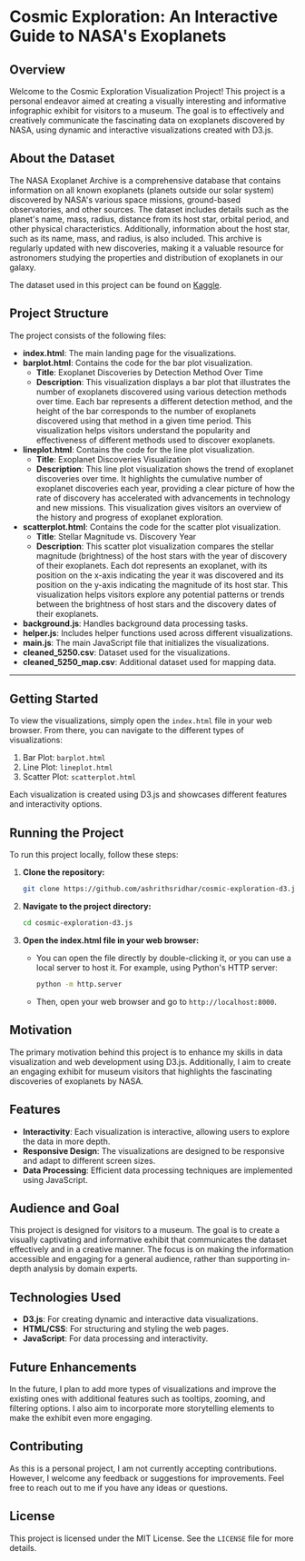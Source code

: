 # Cosmic Exploration: An Interactive Guide to NASA's Exoplanets

## Overview

Welcome to the Cosmic Exploration Visualization Project! This project is a personal endeavor aimed at creating a visually interesting and informative infographic exhibit for visitors to a museum. The goal is to effectively and creatively communicate the fascinating data on exoplanets discovered by NASA, using dynamic and interactive visualizations created with D3.js.

## About the Dataset

The NASA Exoplanet Archive is a comprehensive database that contains information on all known exoplanets (planets outside our solar system) discovered by NASA's various space missions, ground-based observatories, and other sources. The dataset includes details such as the planet's name, mass, radius, distance from its host star, orbital period, and other physical characteristics. Additionally, information about the host star, such as its name, mass, and radius, is also included. This archive is regularly updated with new discoveries, making it a valuable resource for astronomers studying the properties and distribution of exoplanets in our galaxy.

The dataset used in this project can be found on [Kaggle](https://www.kaggle.com/datasets/adityamishraml/nasaexoplanets).

## Project Structure

The project consists of the following files:

- **index.html**: The main landing page for the visualizations.
- **barplot.html**: Contains the code for the bar plot visualization.
  - **Title**: Exoplanet Discoveries by Detection Method Over Time
  - **Description**: This visualization displays a bar plot that illustrates the number of exoplanets discovered using various detection methods over time. Each bar represents a different detection method, and the height of the bar corresponds to the number of exoplanets discovered using that method in a given time period. This visualization helps visitors understand the popularity and effectiveness of different methods used to discover exoplanets.
- **lineplot.html**: Contains the code for the line plot visualization.
  - **Title**: Exoplanet Discoveries Visualization
  - **Description**: This line plot visualization shows the trend of exoplanet discoveries over time. It highlights the cumulative number of exoplanet discoveries each year, providing a clear picture of how the rate of discovery has accelerated with advancements in technology and new missions. This visualization gives visitors an overview of the history and progress of exoplanet exploration.
- **scatterplot.html**: Contains the code for the scatter plot visualization.
  - **Title**: Stellar Magnitude vs. Discovery Year
  - **Description**: This scatter plot visualization compares the stellar magnitude (brightness) of the host stars with the year of discovery of their exoplanets. Each dot represents an exoplanet, with its position on the x-axis indicating the year it was discovered and its position on the y-axis indicating the magnitude of its host star. This visualization helps visitors explore any potential patterns or trends between the brightness of host stars and the discovery dates of their exoplanets.
- **background.js**: Handles background data processing tasks.
- **helper.js**: Includes helper functions used across different visualizations.
- **main.js**: The main JavaScript file that initializes the visualizations.
- **cleaned_5250.csv**: Dataset used for the visualizations.
- **cleaned_5250_map.csv**: Additional dataset used for mapping data.

---

## Getting Started

To view the visualizations, simply open the `index.html` file in your web browser. From there, you can navigate to the different types of visualizations:

1. Bar Plot: `barplot.html`
2. Line Plot: `lineplot.html`
3. Scatter Plot: `scatterplot.html`

Each visualization is created using D3.js and showcases different features and interactivity options.

## Running the Project

To run this project locally, follow these steps:

1. **Clone the repository:**
   ```bash
   git clone https://github.com/ashrithsridhar/cosmic-exploration-d3.js.git
   ```

2. **Navigate to the project directory:**
   ```bash
   cd cosmic-exploration-d3.js
   ```

3. **Open the index.html file in your web browser:**
   - You can open the file directly by double-clicking it, or you can use a local server to host it. For example, using Python's HTTP server:
     ```bash
     python -m http.server
     ```
   - Then, open your web browser and go to `http://localhost:8000`.

## Motivation

The primary motivation behind this project is to enhance my skills in data visualization and web development using D3.js. Additionally, I aim to create an engaging exhibit for museum visitors that highlights the fascinating discoveries of exoplanets by NASA.

## Features

- **Interactivity**: Each visualization is interactive, allowing users to explore the data in more depth.
- **Responsive Design**: The visualizations are designed to be responsive and adapt to different screen sizes.
- **Data Processing**: Efficient data processing techniques are implemented using JavaScript.

## Audience and Goal

This project is designed for visitors to a museum. The goal is to create a visually captivating and informative exhibit that communicates the dataset effectively and in a creative manner. The focus is on making the information accessible and engaging for a general audience, rather than supporting in-depth analysis by domain experts.

## Technologies Used

- **D3.js**: For creating dynamic and interactive data visualizations.
- **HTML/CSS**: For structuring and styling the web pages.
- **JavaScript**: For data processing and interactivity.

## Future Enhancements

In the future, I plan to add more types of visualizations and improve the existing ones with additional features such as tooltips, zooming, and filtering options. I also aim to incorporate more storytelling elements to make the exhibit even more engaging.

## Contributing

As this is a personal project, I am not currently accepting contributions. However, I welcome any feedback or suggestions for improvements. Feel free to reach out to me if you have any ideas or questions.

## License

This project is licensed under the MIT License. See the `LICENSE` file for more details.
